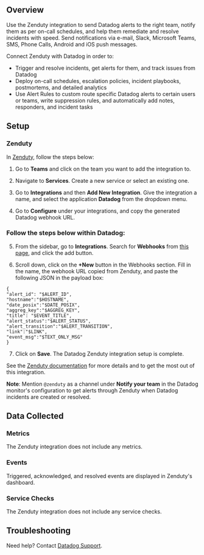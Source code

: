 ## Overview

Use the Zenduty integration to send Datadog alerts to the right team, notify them as per on-call schedules, and help them remediate and resolve incidents with speed. Send notifications via e-mail, Slack, Microsoft Teams, SMS, Phone Calls, Android and iOS push messages.

Connect Zenduty with Datadog in order to:
- Trigger and resolve incidents, get alerts for them, and track issues from Datadog
- Deploy on-call schedules, escalation policies, incident playbooks, postmortems, and detailed analytics
- Use Alert Rules to custom route specific Datadog alerts to certain users or teams, write suppression rules, and automatically add notes, responders, and incident tasks

## Setup

### Zenduty
In [Zenduty][1], follow the steps below:

1. Go to **Teams** and click on the team you want to add the integration to.
 
2. Navigate to **Services**. Create a new service or select an existing one.
 
3. Go to **Integrations** and then **Add New Integration**. Give the integration a name, and select the application **Datadog** from the dropdown menu.

4. Go to **Configure** under your integrations, and copy the generated Datadog webhook URL.

### Follow the steps below within Datadog:

5. From the sidebar, go to **Integrations**. Search for **Webhooks** from [this page][2], and click the add button.

6. Scroll down, click on the **+New** button in the Webhooks section. Fill in the name, the webhook URL copied from Zenduty, and paste the following JSON in the payload box:
```
{
"alert_id": "$ALERT_ID",
"hostname":"$HOSTNAME",
"date_posix":"$DATE_POSIX",
"aggreg_key":"$AGGREG_KEY",
"title": "$EVENT_TITLE",
"alert_status":"$ALERT_STATUS",
"alert_transition":"$ALERT_TRANSITION",
"link":"$LINK",
"event_msg":"$TEXT_ONLY_MSG"
}
```

7. Click on **Save**. The Datadog Zenduty integration setup is complete.

See the [Zenduty documentation][3] for more details and to get the most out of this integration.

**Note**: Mention `@zenduty` as a channel under **Notify your team** in the Datadog monitor's configuration to get alerts through Zenduty when Datadog incidents are created or resolved.

## Data Collected
### Metrics

The Zenduty integration does not include any metrics.

### Events

Triggered, acknowledged, and resolved events are displayed in Zenduty's dashboard.

### Service Checks

The Zenduty integration does not include any service checks.

## Troubleshooting
Need help? Contact [Datadog Support][4].

[1]: https://www.zenduty.com
[2]: https://app.datadoghq.com/integrations/webhooks?search=webhook
[3]: https://docs.zenduty.com/docs/datadog
[4]: https://docs.datadoghq.com/help/
